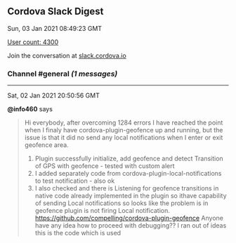 ## Cordova Slack Digest
Sun, 03 Jan 2021 08:49:23 GMT

[User count: 4300](https://cordova.slack.com/)


Join the conversation at [slack.cordova.io](http://slack.cordova.io/)

### __Channel #general__ _(1 messages)_
---

Sat, 02 Jan 2021 20:50:56 GMT

__@info460__ says 
> Hi everybody, after overcoming 1284 errors I have reached the point when I finaly have cordova-plugin-geofence up and running, but the issue is that it did no send any local notifications when I enter or exit geofence area.
> 1. Plugin successfully initialize, add geofence and detect Transition of GPS with geofence - tested with custom alert
> 2. I added separately code from cordova-plugin-local-notifications to test notification - also ok
> 3. I also checked and there is Listening for geofence transitions in native code already implemented in the plugin so ithave capability of sending Local notifications
> so looks like the problem is in geofence plugin is not firing Local notification.
> <https://github.com/compelling/cordova-plugin-geofence>
> Anyone have any idea how to proceed with debugging??  I ran out of ideas
> this is the code which is used
> 
